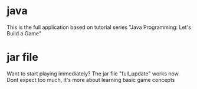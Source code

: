 # java
This is the full application based on tutorial series "Java Programming: Let's Build a Game"
# jar file
Want to start playing immediately? The jar file "full_update" works now. Dont expect too much, it's more about learning basic game concepts
